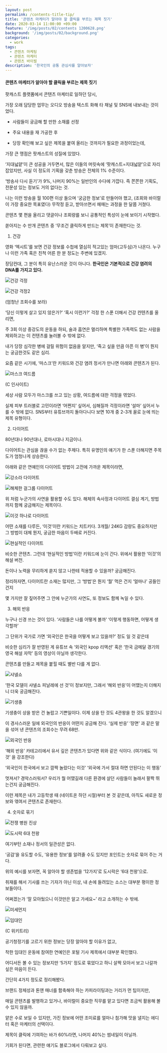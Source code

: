 ```yaml
---
layout: post
permalink: /contents-title-tip/
title: '콘텐츠 마케터가 알아야 할 클릭을 부르는 제목 짓기'
date: 2020-03-14 11:00:00 +09:00
feature: '/img/posts/02/contents 1200628.png'
background: '/img/posts/02/background.png'
categories:
  - work
tags:
  - 콘텐츠 마케팅
  - 콘텐츠 마케터
  - 콘텐츠 바이럴
description: '한국인의 공통 관심사를 알아보자'
---
```


#### 콘텐츠 마케터가 알아야 할 클릭을 부르는 제목 짓기 ####



팟캐스트 플랫폼에서 콘텐츠 마케터로 일하던 당시,

가장 오래 담당한 업무는 오디오 방송을 텍스트 화해 타 채널 및 SNS에 내보내는 것이었다.



* 사람들이 궁금해 할 만한 소재를 선정

* 주요 내용을 재 가공한 후

* 당장 확인해 보고 싶은 제목을 붙여 올리는 것까지가 필요한 과정이었는데,



가장 큰 맹점은 팟캐스트의 성질에 있었다.

‘지대넓얕’이 큰 성공을 거두면서, 많은 이들의 머릿속에 ‘팟캐스트=지대넓얕’으로 자리 잡았지만, 사실 이 정도의 기획을 갖춘 방송은 전체의 1% 수준이다.

‘방송사 다시 듣기’가 9%, 나머지 90%는 일반인의 수다에 가깝다. 즉 쫀쫀한 기획도, 전문성 있는 정보도 거의 없다는 것.



나는 이런 방송을 월 100편 이상 들으며 ‘궁금한 정보’로 만들어야 했고, (조회와 바이럴이 가장 중요한 목표였다) 무작정 듣고, 받아쓰면서 헤매는 과정을 한 달쯤 거쳤다.



콘텐츠 몇 편을 올리고 댓글이나 조회량를 보니 공통적인 특성이 눈에 보이기 시작했다.

쏟아지는 수 만개 콘텐츠 중 ‘무조건 클릭하게 만드는 제목’이 존재한다는 것.



1. 건강

영화 ‘엑시트’를 보면 건강 정보를 수첩에 열심히 적고있는 엄마(고두심)가 나온다. 누구나 이런 가족 혹은 친척 어른 한 분 정도는 주변에 있겠지.

장담컨대, 그 분이 특히 유난스러운 것이 아니다. **한국인은 기본적으로 건강 염려의 DNA를 가지고 있다.**





![건강 걱정](/img/posts/02/01.png)

![건강 걱정2](/img/posts/02/02.png)

(엄청난 조회수를 보라)

‘당신 이렇게 살고 있지 않은가?’ ‘혹시 이런가?’ 걱정 한 스푼 더해서 건강 컨텐츠를 올리면,

주 3회 이상 중강도의 운동을 하되, 술과 흡연은 멀리하며 특별한 가족력도 없는 사람을 제외하고는 이 컨텐츠를 눌러볼 수 밖에 없다.

내가 당장 심각한 병에 걸릴 위험이 없음을 알지만, ‘죽고 싶을 만큼 아픈 이 병’이 뭔지는 궁금한것도 같은 심리.

요즘 같은 시기에, ‘마스크’란 키워드와 건강 염려 정서가 만나면 아래와 콘텐츠가 된다.



![마스크 여드름](/img/posts/02/03.png)

(C 인사이트)

세상 사람 모두가 마스크를 쓰고 있는 상황, 여드름에 대한 걱정을 엮었다.

실제 피부 트러블로 고민이라면 ‘어쩐지’ 싶어서, 심해질까 걱정이라면 ‘설마’ 싶어서 누를 수 밖에 없다. SNS부터 유튜브까지 돌아다니다 보면 10개 중 2-3개 꼴로 눈에 띄는 제목 유형이다.



2. 다이어트

80년대나 90년대나, 로마시대나 지금이나.

다이어트는 관심을 끊을 수가 없는 주제다. 특히 유명인의 얘기가 한 스푼 더해지면 주목도가 엄청나게 상승한다.

아래와 같은 연예인의 다이어트 방법이 고전에 가까운 제목이라면,

![강소라 다이어트](/img/posts/02/04.png)



![해체한 걸그룹 다이어트](/img/posts/02/05.png)

위 처럼 누군가의 사연을 활용할 수도 있다. 해체의 속사정과 다이어트 결심 계기, 방법까지 함께 궁금해지는 제목이다.



![이것 하나로 다이어트](/img/posts/02/06.png)

어떤 소재를 다루든, ‘이것’이란 키워드는 치트키다. 3개월/ 24KG 감량도 중요하지만 그 방법이 대체 뭔지, 궁금한 마음이 두배로 커진다.



![현실적인 다이어트](/img/posts/02/07.png)

비슷한 콘텐츠. 그런데 ‘현실적인 방법’이란 키워드에 눈이 간다. 위에서 활용한 ‘이것’의 해설 버전.

돈이나 노력을 무리하게 쏟지 않고 나한테 적용할 수 있을까? 궁금해진다.



정리하자면, 다이어트란 소재는 많지만, 그 ‘방법’은 뭔지 ‘뭘’ 먹은 건지 ‘얼마나’ 공들인건지

몇 가지만 잘 짚어주면 그 안에 누군가의 사연도, 또 정보도 함께 녹일 수 있다.



3. 해외 반응

누구나 신경 쓰는 것이 있다. ‘사람들은 나를 어떻게 볼까’ ‘이렇게 행동하면, 어떻게 생각할까’

그 단위가 국가로 가면 ‘외국인은 한국을 어떻게 보고 있을까?’ 정도 일 것 같은데

비슷한 심리가 잘 반영된 게 유튜브 속 ‘외국인 kpop 리액션’ 혹은 ‘한국 금메달 경기의 영국 해설 자막’ 등의 영상이 아닐까 생각한다.

콘텐츠를 만들고 제목을 붙힐 때도 별반 다를 게 없다.



![샤넬쇼](/img/posts/02/08.png)

‘한국 모델이 샤넬쇼 피날레에 선 것’이 정보지만, 그래서 ‘해외 반응’이 어땠는지 더해지니 더욱 궁금해진다.



![기생충](/img/posts/02/09.png)

기생충이 상을 받은 건 놀랍고 기쁜일이다. 이제 상을 탄 것도 4관왕을 한 것도 알겠으니

이 경사스러운 일에 외국인의 반응이 어떤지 궁금해 진다. ‘실제 반응’ ‘장면’ 과 같은 말을 섞어 낸 콘텐츠의 조회수는 무려 68만.



![외국인 반응](/img/posts/02/10.png)

‘해외 반응’ 카테고리에서 유서 깊은 콘텐츠가 있다면 위와 같은 식이다. (여기에도 ‘이것’ 을 강조한다)

‘외국인이 한국에서 보고 깜짝 놀랐다는 이것’ ‘외국에 가서 절대 하면 안된다는 이 행동’

멋져서? 경악스러워서?  우리가 뭘 어땠길래 다른 환경에 살던 사람들이 놀래서 팔짝 뛰는건지 궁금해진다.

이런 제목은 내가 고등학생 때 (네이트온 하던 시절)부터 본 것 같은데, 아직도 새로운 정보와 엮여서 콘텐츠로 존재한다.



4. 숫자로 묶기

![전쟁 병원 진상](/img/posts/02/11.png)

![도시락 6대 천왕](/img/posts/02/12.png)

여기부턴 소재나 정서의 일관성은 없다.

‘공감’을 유도할 수도, ‘유용한 정보’를 알려줄 수도 있지만 포인트는 숫자로 묶어 주는 거다.

위의 예시를 보자면, 꼭 알아야 할 생존법을 ‘12가지’로 도시락은 ‘6대 천왕’으로.



취재를 해서 기사를 쓰는 기자가 아닌 이상, 내 손에 들려있는 소스는 대부분 평이한 정보들이다.

어쩌겠는가 ‘잘 모아뒀으니 이것만은 알고 가세요~’ 라고 소개하는 수 밖에.



![미세먼지](/img/posts/02/13.png)

![임대인](/img/posts/02/14.png)

(C 위키트리)

공기청정기를 고르기 위한 정보는 당장 알아야 할 이유가 없고,

착한 임대인 운동에 참여한 연예인은 포털 기사 제목에서 대부분 확인했다.

어디서든 볼 수 있는 정보지만 ‘5가지’ 정도로 묶었다고 하니 살짝 모아서 보고 나갈까 싶은 마음이 든다.



간단히 4가지 정도로 정리해봤다.

브랜드 정체성과 톤앤 매너를 함축해야 하는 카피라이팅과는 거리가 먼 팁이지만,

매일 콘텐츠를 발행하고 있거나, 바이럴이 중요한 직무를 맡고 있다면 조금씩 활용해 볼 수 있지 않을까.

얕은 수로 보일 수 있지만, 가진 정보에 어떤 조미료를 얼마나 첨가해 맛을 낼지는 에디터 혹은 마케터의 선택이다.



제목이 클릭에 기여하는 바가 60%라면, 나머지 40%는 썸네일이 아닐까.

기회가 된다면, 관련한 얘기도 블로그에서 다뤄보고 싶다.
